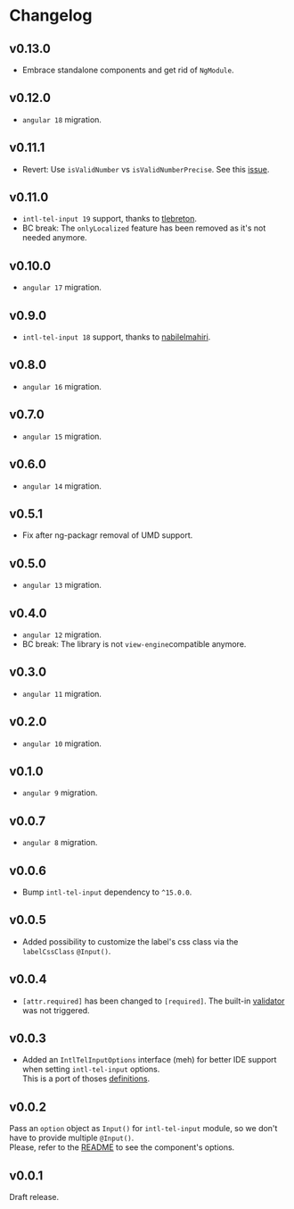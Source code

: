 # Changelog

## v0.13.0
- Embrace standalone components and get rid of `NgModule`.

## v0.12.0

- `angular 18` migration.
 
## v0.11.1

- Revert: Use `isValidNumber` vs `isValidNumberPrecise`. See this [issue](https://github.com/mpalourdio/intl-tel-input-ng/issues/50).

## v0.11.0

- `intl-tel-input 19`  support, thanks to [tlebreton](https://github.com/tlebreton).
- BC break: The `onlyLocalized` feature has been removed as it's not needed anymore.

## v0.10.0

- `angular 17` migration.

## v0.9.0

- `intl-tel-input 18` support, thanks to [nabilelmahiri](https://github.com/nabilelmahiri).
 
## v0.8.0

- `angular 16` migration.

## v0.7.0

- `angular 15` migration.
 
## v0.6.0

- `angular 14` migration.

## v0.5.1

- Fix after ng-packagr removal of UMD support.

## v0.5.0

- `angular 13` migration.

## v0.4.0

- `angular 12` migration.
- BC break: The library is not `view-engine`compatible anymore.

## v0.3.0

- `angular 11` migration.

## v0.2.0

- `angular 10` migration.

## v0.1.0

- `angular 9` migration.

## v0.0.7

- `angular 8` migration.

## v0.0.6

- Bump `intl-tel-input` dependency to `^15.0.0`.

## v0.0.5

- Added possibility to customize the label's css class via the `labelCssClass` `@Input()`.

## v0.0.4

- `[attr.required]` has been changed to `[required]`. The built-in [validator](https://angular.io/api/forms/RequiredValidator) was not triggered.

## v0.0.3

- Added an `IntlTelInputOptions` interface (meh) for better IDE support when setting `intl-tel-input` options.  
This is a port of thoses [definitions](https://github.com/DefinitelyTyped/DefinitelyTyped/blob/fda699244c8d6de167e57dd6f5e901e617e5a7b5/types/intl-tel-input/index.d.ts).

## v0.0.2

Pass an `option` object as `Input()` for `intl-tel-input` module, so we don't have to provide multiple `@Input()`.  
Please, refer to the [README](README.md#options) to see the component's options.

## v0.0.1

Draft release.
